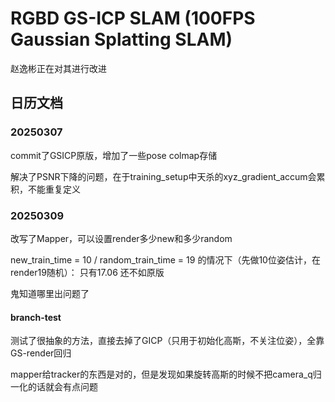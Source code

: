 

# RGBD GS-ICP SLAM (100FPS Gaussian Splatting SLAM)

赵逸彬正在对其进行改进

## 日历文档
### 20250307

commit了GSICP原版，增加了一些pose colmap存储

解决了PSNR下降的问题，在于training_setup中天杀的xyz_gradient_accum会累积，不能重复定义

### 20250309

改写了Mapper，可以设置render多少new和多少random

new_train_time = 10 / random_train_time = 19 的情况下（先做10位姿估计，在render19随机）：
只有17.06 还不如原版

鬼知道哪里出问题了

#### branch-test
测试了很抽象的方法，直接去掉了GICP（只用于初始化高斯，不关注位姿），全靠GS-render回归

mapper给tracker的东西是对的，但是发现如果旋转高斯的时候不把camera_q归一化的话就会有点问题

